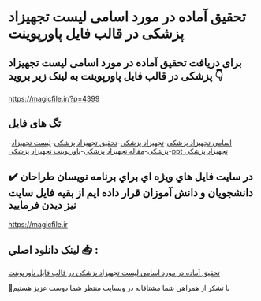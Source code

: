 # تحقیق آماده در مورد اسامی لیست تجهیزاد پزشکی در قالب فایل پاورپوینت

## برای دریافت تحقیق آماده در مورد اسامی لیست تجهیزاد پزشکی در قالب فایل پاورپوینت به لینک زیر بروید 👇

https://magicfile.ir/?p=4399

## تگ های فایل

-[اسامی تجهیزاد پزشکی](https://magicfile.ir/product/%d8%aa%d8%ad%d9%82%db%8c%d9%82-%d8%a2%d9%85%d8%a7%d8%af%d9%87-%d8%aa%d8%ac%d9%87%db%8c%d8%b2%d8%a7%d8%af-%d9%be%d8%b2%d8%b4%da%a9%db%8c-%d8%af%d8%b1-%d9%be%d8%a7%d9%88%d8%b1%d9%be%d9%88%db%8c%d9%86%d8%aa/)-[تجهیزاد پزشکی](https://magicfile.ir/product/%d8%aa%d8%ad%d9%82%db%8c%d9%82-%d8%a2%d9%85%d8%a7%d8%af%d9%87-%d8%aa%d8%ac%d9%87%db%8c%d8%b2%d8%a7%d8%af-%d9%be%d8%b2%d8%b4%da%a9%db%8c-%d8%af%d8%b1-%d9%be%d8%a7%d9%88%d8%b1%d9%be%d9%88%db%8c%d9%86%d8%aa/)-[تحقیق تجهیزاد پزشکی](https://magicfile.ir/product/%d8%aa%d8%ad%d9%82%db%8c%d9%82-%d8%a2%d9%85%d8%a7%d8%af%d9%87-%d8%aa%d8%ac%d9%87%db%8c%d8%b2%d8%a7%d8%af-%d9%be%d8%b2%d8%b4%da%a9%db%8c-%d8%af%d8%b1-%d9%be%d8%a7%d9%88%d8%b1%d9%be%d9%88%db%8c%d9%86%d8%aa/)-[لیست تجهیزاد پزشکی](https://magicfile.ir/product/%d8%aa%d8%ad%d9%82%db%8c%d9%82-%d8%a2%d9%85%d8%a7%d8%af%d9%87-%d8%aa%d8%ac%d9%87%db%8c%d8%b2%d8%a7%d8%af-%d9%be%d8%b2%d8%b4%da%a9%db%8c-%d8%af%d8%b1-%d9%be%d8%a7%d9%88%d8%b1%d9%be%d9%88%db%8c%d9%86%d8%aa/)-[مقاله تجهیزاد پزشکی](https://magicfile.ir/product/%d8%aa%d8%ad%d9%82%db%8c%d9%82-%d8%a2%d9%85%d8%a7%d8%af%d9%87-%d8%aa%d8%ac%d9%87%db%8c%d8%b2%d8%a7%d8%af-%d9%be%d8%b2%d8%b4%da%a9%db%8c-%d8%af%d8%b1-%d9%be%d8%a7%d9%88%d8%b1%d9%be%d9%88%db%8c%d9%86%d8%aa/)-[پاورپوینت تجهیزاد پزشکی](https://magicfile.ir/product/%d8%aa%d8%ad%d9%82%db%8c%d9%82-%d8%a2%d9%85%d8%a7%d8%af%d9%87-%d8%aa%d8%ac%d9%87%db%8c%d8%b2%d8%a7%d8%af-%d9%be%d8%b2%d8%b4%da%a9%db%8c-%d8%af%d8%b1-%d9%be%d8%a7%d9%88%d8%b1%d9%be%d9%88%db%8c%d9%86%d8%aa/)-[ppt تجهیزاد پزشکی](https://magicfile.ir/product/%d8%aa%d8%ad%d9%82%db%8c%d9%82-%d8%a2%d9%85%d8%a7%d8%af%d9%87-%d8%aa%d8%ac%d9%87%db%8c%d8%b2%d8%a7%d8%af-%d9%be%d8%b2%d8%b4%da%a9%db%8c-%d8%af%d8%b1-%d9%be%d8%a7%d9%88%d8%b1%d9%be%d9%88%db%8c%d9%86%d8%aa/)

## ✔️ در سايت فايل هاي ويژه اي براي برنامه نويسان طراحان دانشجويان و دانش آموزان قرار داده ايم از بقيه فايل سايت نيز ديدن فرماييد

https://magicfile.ir


## لينک دانلود اصلي 📥 :

[تحقیق آماده در مورد اسامی لیست تجهیزاد پزشکی در قالب فایل پاورپوینت](https://magicfile.ir/product/%d8%aa%d8%ad%d9%82%db%8c%d9%82-%d8%a2%d9%85%d8%a7%d8%af%d9%87-%d8%aa%d8%ac%d9%87%db%8c%d8%b2%d8%a7%d8%af-%d9%be%d8%b2%d8%b4%da%a9%db%8c-%d8%af%d8%b1-%d9%be%d8%a7%d9%88%d8%b1%d9%be%d9%88%db%8c%d9%86%d8%aa/) 


🙏با تشکر از همراهي شما مشتاقانه در وبسایت منتظر شما دوست عزیز هستیم

